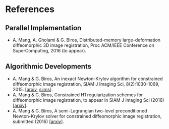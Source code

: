 # References

## Parallel Implementation
* A. Mang, A. Gholami & G. Biros, Distributed-memory large-deformation diffeomorphic 3D image registration, Proc ACM/IEEE Conference on SuperComputing, 2016 (to appear).

## Algorithmic Developments

* A. Mang & G. Biros, An inexact Newton-Krylov algorithm for constrained diffeomorphic image registration, SIAM J Imaging Sci, 8(2):1030-1069, 2015. [[arxiv](https://arxiv.org/abs/1408.6299v3), [siims](http://epubs.siam.org/doi/10.1137/140984002)].
* A. Mang & G. Biros, Constrained H1 regularization schemes for diffeomorphic image registration, to appear in SIAM J Imaging Sci (2016) [[arxiv](https://arxiv.org/abs/1503.00757)].
* A. Mang & G. Biros, A semi-Lagrangian two-level preconditioned Newton-Krylov solver for constrained diffeomorphic image registration, submitted (2016) [[arxiv](https://arxiv.org/abs/1604.02153)].
